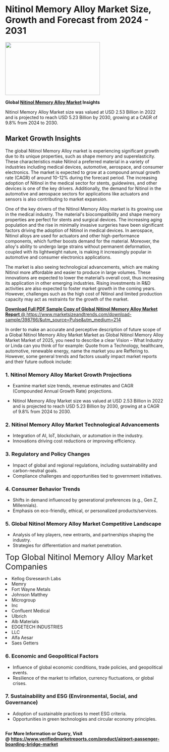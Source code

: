 <H1>Nitinol Memory Alloy Market Size, Growth and Forecast from 2024 - 2031</H1><img class="aligncenter size-medium wp-image-584254" src="https://thirdeyenews.in/wp-content/uploads/2024/09/Global-Market-Research-300x168.jpeg" alt="" width="300" height="168" /><p><strong>Global&nbsp;<a href="https://www.marketsizeandtrends.com/download-sample/398766/&amp;utm_source=Pulse&amp;utm_medium=214">Nitinol Memory Alloy Market</a> Insights</strong></p><p>Nitinol Memory Alloy Market size was valued at USD 2.53 Billion in 2022 and is projected to reach USD 5.23 Billion by 2030, growing at a CAGR of 9.8% from 2024 to 2030.</p><p><h2>Market Growth Insights</h2> <p>The global Nitinol Memory Alloy market is experiencing significant growth due to its unique properties, such as shape memory and superelasticity. These characteristics make Nitinol a preferred material in a variety of industries including medical devices, automotive, aerospace, and consumer electronics. The market is expected to grow at a compound annual growth rate (CAGR) of around 10-12% during the forecast period. The increasing adoption of Nitinol in the medical sector for stents, guidewires, and other devices is one of the key drivers. Additionally, the demand for Nitinol in the automotive and aerospace sectors for applications like actuators and sensors is also contributing to market expansion.</p> <p><a href="sample_link"></a></p> <p>One of the key drivers of the Nitinol Memory Alloy market is its growing use in the medical industry. The material's biocompatibility and shape memory properties are perfect for stents and surgical devices. The increasing aging population and the rise in minimally invasive surgeries have been significant factors driving the adoption of Nitinol in medical devices. In aerospace, Nitinol alloys are used for actuators and other high-performance components, which further boosts demand for the material. Moreover, the alloy's ability to undergo large strains without permanent deformation, coupled with its lightweight nature, is making it increasingly popular in automotive and consumer electronics applications.</p> <p>The market is also seeing technological advancements, which are making Nitinol more affordable and easier to produce in large volumes. These innovations are expected to lower the material’s overall cost, thus increasing its application in other emerging industries. Rising investments in R&D activities are also expected to foster market growth in the coming years. However, challenges such as the high cost of Nitinol and limited production capacity may act as restraints for the growth of the market.</p> <p><a href="get_more_link"></p><p><span class=""><strong>Download Full PDF Sample Copy of Global Nitinol Memory Alloy Market Report</strong> @ <a href="https://www.marketsizeandtrends.com/download-sample/398766/&amp;utm_source=Pulse&amp;utm_medium=214" target="_blank">https://www.marketsizeandtrends.com/download-sample/398766/&amp;utm_source=Pulse&amp;utm_medium=214</a></span></p><p>In order to make an accurate and perceptive description of future scope of a Global&nbsp;Nitinol Memory Alloy Market Market as Global&nbsp;Nitinol Memory Alloy Market Market of 2025, you need to describe a clear Vision &ndash; What Industry or Linda can you think of for example: Quote from a Technology, healthcare, automotive, renewable energy, name the market you are Reffering to. However, some general trends and factors usually impact market reports and their future outlook include:</p><h3>1.&nbsp;<strong>Nitinol Memory Alloy Market Growth Projections</strong></h3><ul><li>Examine market size trends, revenue estimates and CAGR (Compounded Annual Growth Rate) projections.</li><li><p>Nitinol Memory Alloy Market size was valued at USD 2.53 Billion in 2022 and is projected to reach USD 5.23 Billion by 2030, growing at a CAGR of 9.8% from 2024 to 2030.</p></li></ul><h3>2.&nbsp;<strong>Nitinol Memory Alloy Market Technological Advancements</strong></h3><ul><li>Integration of AI, IoT, blockchain, or automation in the industry.</li><li>Innovations driving cost reductions or improving efficiency.</li></ul><h3>3.&nbsp;<strong>Regulatory and Policy Changes</strong></h3><ul><li>Impact of global and regional regulations, including sustainability and carbon-neutral goals.</li><li>Compliance challenges and opportunities tied to government initiatives.</li></ul><h3>4.&nbsp;<strong>Consumer Behavior Trends</strong></h3><ul><li>Shifts in demand influenced by generational preferences (e.g., Gen Z, Millennials).</li><li>Emphasis on eco-friendly, ethical, or personalized products/services.</li></ul><h3>5.&nbsp;<strong>Global Nitinol Memory Alloy Market Competitive Landscape</strong></h3><ul><li>Analysis of key players, new entrants, and partnerships shaping the industry.</li><li>Strategies for differentiation and market penetration.</li></ul><p data-pm-slice="1 1 []"><span style="color: inherit; font-family: inherit; font-size: 25px;">Top Global Nitinol Memory Alloy Market Companies</span></p><div class="" data-test-id=""><p><li>Kellog Gsresearch Labs</li><li> Memry</li><li> Fort Wayne Metals</li><li> Johnson Matthey</li><li> Microgroup</li><li> Inc</li><li> Confluent Medical</li><li> Ulbrich</li><li> Alb Materials</li><li> EDGETECH INDUSTRIES</li><li> LLC</li><li> Alfa Aesar</li><li> Saes Getters</li></p></div><h3>6.&nbsp;<strong>Economic and Geopolitical Factors</strong></h3><ul><li>Influence of global economic conditions, trade policies, and geopolitical events.</li><li>Resilience of the market to inflation, currency fluctuations, or global crises.</li></ul><h3>7.&nbsp;<strong>Sustainability and ESG (Environmental, Social, and Governance)</strong></h3><ul><li>Adoption of sustainable practices to meet ESG criteria.</li><li>Opportunities in green technologies and circular economy principles.</li></ul><h2><strong style="font-size: 14px;">For More Information or Query, Visit @&nbsp;</strong><a style="background-color: #ffffff; font-size: 14px;" href="https://www.marketsizeandtrends.com/report/nitinol-memory-alloy-market/" target="_blank">https://www.verifiedmarketreports.com/product/airport-passenger-boarding-bridge-market</a></h2>
